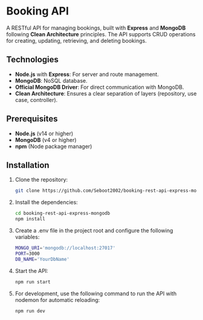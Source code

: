 # Booking API

A RESTful API for managing bookings, built with **Express** and **MongoDB** following **Clean Architecture** principles. The API supports CRUD operations for creating, updating, retrieving, and deleting bookings.

## Technologies

- **Node.js** with **Express**: For server and route management.
- **MongoDB**: NoSQL database.
- **Official MongoDB Driver**: For direct communication with MongoDB.
- **Clean Architecture**: Ensures a clear separation of layers (repository, use case, controller).

## Prerequisites

- **Node.js** (v14 or higher)
- **MongoDB** (v4 or higher)
- **npm** (Node package manager)

## Installation

1. Clone the repository:

    ```bash
    git clone https://github.com/Seboot2002/booking-rest-api-express-mongodb.git
2. Install the dependencies:

    ```bash
    cd booking-rest-api-express-mongodb
    npm install
3. Create a .env file in the project root and configure the following variables:

    ```bash
    MONGO_URI='mongodb://localhost:27017'
    PORT=3000
    DB_NAME='YourDbName'
4. Start the API:

    ```bash
    npm run start
5. For development, use the following command to run the API with nodemon for automatic reloading:

    ```bash
    npm run dev